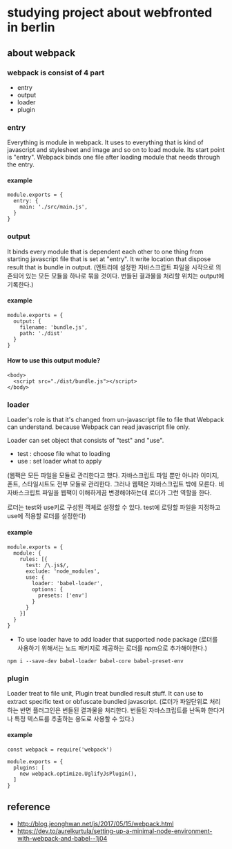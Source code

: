# studying project about webfronted in berlin

## about webpack

### webpack is consist of 4 part
- entry
- output
- loader
- plugin

### entry
Everything is module in webpack.
It uses to everything that is kind of javascript and stylesheet and image and so on to load module.
Its start point is "entry".
Webpack binds one file after loading module that needs through the entry.

#### example 
```
module.exports = {
  entry: {
    main: './src/main.js',
  }
}
```

### output

It binds every module that is dependent each other to one thing from starting javascript file that is set at "entry".
It write location that dispose result that is bundle in output.
(엔트리에 설정한 자바스크립트 파일을 시작으로 의존되어 있는 모든 모듈을 하나로 묶을 것이다. 번들된 결과물을 처리할 위치는 output에 기록한다.)

#### example
```
module.exports = {
  output: {
    filename: 'bundle.js',
    path: './dist'
  }
}
```

#### How to use this output module?
```
<body>
  <script src="./dist/bundle.js"></script>
</body>
```

### loader

Loader's role is that it's changed from un-javascript file to file that Webpack can understand. because Webpack can read javascript file only.

Loader can set object that consists of "test" and "use".
- test : choose file what to loading
- use : set loader what to apply

(웹팩은 모든 파일을 모듈로 관리한다고 했다. 자바스크립트 파일 뿐만 아니라 이미지, 폰트, 스타일시트도 전부 모듈로 관리한다. 그러나 웹팩은 자바스크립트 밖에 모른다. 비 자바스크립트 파일을 웹팩이 이해하게끔 변경해야하는데 로더가 그런 역할을 한다.

로더는 test와 use키로 구성된 객체로 설정할 수 있다.
test에 로딩할 파일을 지정하고
use에 적용할 로더를 설정한다)

#### example
```
module.exports = {
  module: {
    rules: [{
      test: /\.js$/,
      exclude: 'node_modules',
      use: {
        loader: 'babel-loader',
        options: {
          presets: ['env']
        }
      }
    }]
  }
}
```

* To use loader have to add loader that supported node package
  (로더를 사용하기 위해서는 노드 패키지로 제공하는 로더를 npm으로 추가해야한다.)
```
npm i --save-dev babel-loader babel-core babel-preset-env
```

### plugin

Loader treat to file unit, Plugin treat bundled result stuff.
It can use to extract specific text or obfuscate bundled javascript.
(로더가 파일단위로 처리하는 반면 플러그인은 번들된 결과물을 처리한다. 번들된 자바스크립트를 난독화 한다거나 특정 텍스트를 추출하는 용도로 사용할 수 있다.)

#### example
```
const webpack = require('webpack')

module.exports = {
  plugins: [
    new webpack.optimize.UglifyJsPlugin(),
  ]
}
```

## reference 
- http://blog.jeonghwan.net/js/2017/05/15/webpack.html
- https://dev.to/aurelkurtula/setting-up-a-minimal-node-environment-with-webpack-and-babel--1j04
